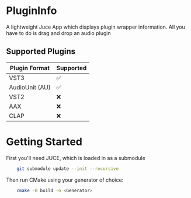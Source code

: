 # PluginInfo

A lightweight Juce App which displays plugin wrapper information.
All you have to do is drag and drop an audio plugin

## Supported Plugins

| Plugin Format | Supported |
|---------------|-----------|
| VST3          | ✅        |
| AudioUnit (AU)| ✅        |
| VST2          | ❌        |
| AAX           | ❌        |
| CLAP          | ❌        |

# Getting Started
First you'll need JUCE, which is loaded in as a submodule

```bash
    git submodule update --init --recursive
```

Then run CMake using your generator of choice:
```bash
    cmake -B build -G <Generator>
```
